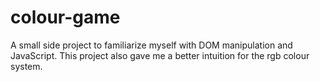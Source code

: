 # colour-game
A small side project to familiarize myself with DOM manipulation and JavaScript. 
This project also gave me a better intuition for the rgb colour system. 
